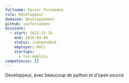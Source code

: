 ```yaml
---
fullname: Xavier Fernandez
role: Développeur
domaine: Développement
github: xavfernandez
missions:
  - start: 2022-11-14
    end: 2026-04-06
    status: independent
    employer: Malt
    startups:
      - les-emplois
competences: []
---
```

Développeur, avec beaucoup de python et d'open source